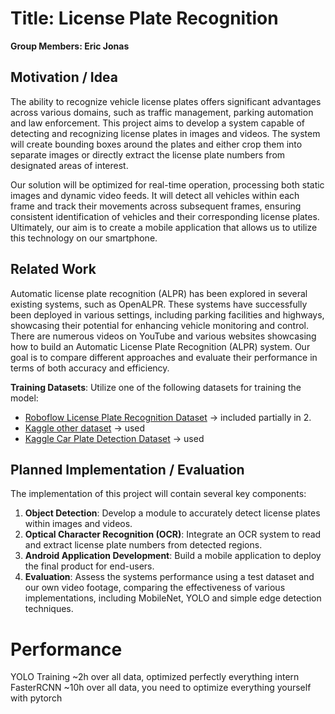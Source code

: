 # Title: License Plate Recognition
**Group Members: Eric Jonas**

## Motivation / Idea
The ability to recognize vehicle license plates offers significant advantages across various domains, such as traffic management, parking automation and law enforcement. This project aims to develop a system capable of detecting and recognizing license plates in images and videos. The system will create bounding boxes around the plates and either crop them into separate images or directly extract the license plate numbers from designated areas of interest.

Our solution will be optimized for real-time operation, processing both static images and dynamic video feeds. It will detect all vehicles within each frame and track their movements across subsequent frames, ensuring consistent identification of vehicles and their corresponding license plates.
Ultimately, our aim is to create a mobile application that allows us to utilize this technology on our smartphone.

## Related Work
Automatic license plate recognition (ALPR) has been explored in several existing systems, such as OpenALPR. These systems have successfully been deployed in various settings, including parking facilities and highways, showcasing their potential for enhancing vehicle monitoring and control. 
There are numerous videos on YouTube and various websites showcasing how to build an Automatic License Plate Recognition (ALPR) system. Our goal is to compare different approaches and evaluate their performance in terms of both accuracy and efficiency.

**Training Datasets**: Utilize one of the following datasets for training the model:
   - [Roboflow License Plate Recognition Dataset](https://universe.roboflow.com/roboflow-universe-projects/license-plate-recognition-rxg4e/dataset/4) -> included partially in 2.
   - [Kaggle other dataset](https://www.kaggle.com/datasets/fareselmenshawii/large-license-plate-dataset/code) -> used
   - [Kaggle Car Plate Detection Dataset](https://www.kaggle.com/datasets/andrewmvd/car-plate-detection?select=images) -> used

## Planned Implementation / Evaluation
The implementation of this project will contain several key components:

1. **Object Detection**: Develop a module to accurately detect license plates within images and videos.
2. **Optical Character Recognition (OCR)**: Integrate an OCR system to read and extract license plate numbers from detected regions.
4. **Android Application Development**: Build a mobile application to deploy the final product for end-users.
5. **Evaluation**: Assess the systems performance using a test dataset and our own video footage, comparing the effectiveness of various implementations, including MobileNet, YOLO and simple edge detection techniques.

# Performance

YOLO Training ~2h over all data, optimized perfectly everything intern
FasterRCNN ~10h over all data, you need to optimize everything yourself with pytorch